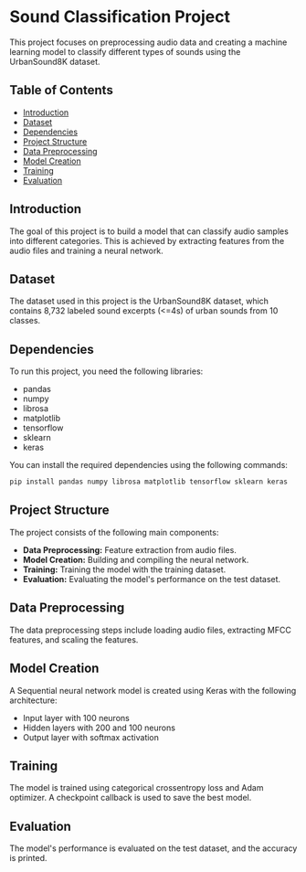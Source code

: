 # Sound Classification Project

This project focuses on preprocessing audio data and creating a machine learning model to classify different types of sounds using the UrbanSound8K dataset.

## Table of Contents
- [Introduction](#introduction)
- [Dataset](#dataset)
- [Dependencies](#dependencies)
- [Project Structure](#project-structure)
- [Data Preprocessing](#data-preprocessing)
- [Model Creation](#model-creation)
- [Training](#training)
- [Evaluation](#evaluation)

## Introduction
The goal of this project is to build a model that can classify audio samples into different categories. This is achieved by extracting features from the audio files and training a neural network.

## Dataset
The dataset used in this project is the UrbanSound8K dataset, which contains 8,732 labeled sound excerpts (<=4s) of urban sounds from 10 classes.

## Dependencies
To run this project, you need the following libraries:
- pandas
- numpy
- librosa
- matplotlib
- tensorflow
- sklearn
- keras

You can install the required dependencies using the following commands:
```bash
pip install pandas numpy librosa matplotlib tensorflow sklearn keras
```
## Project Structure
The project consists of the following main components:

- **Data Preprocessing:** Feature extraction from audio files.
- **Model Creation:** Building and compiling the neural network.
- **Training:** Training the model with the training dataset.
- **Evaluation:** Evaluating the model's performance on the test dataset.

## Data Preprocessing
The data preprocessing steps include loading audio files, extracting MFCC features, and scaling the features.

## Model Creation
A Sequential neural network model is created using Keras with the following architecture:

- Input layer with 100 neurons
- Hidden layers with 200 and 100 neurons
- Output layer with softmax activation

## Training
The model is trained using categorical crossentropy loss and Adam optimizer. A checkpoint callback is used to save the best model.

## Evaluation
The model's performance is evaluated on the test dataset, and the accuracy is printed.

